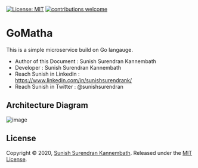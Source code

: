 [![License: MIT](https://img.shields.io/badge/License-MIT-yellow.svg)](https://opensource.org/licenses/MIT) [![contributions welcome](https://img.shields.io/static/v1.svg?label=Contributions&message=Welcome&color=0059b3&style=flat-square)](https://github.com/TheAlgorithms/Python/blob/master/CONTRIBUTING.md)&nbsp;

# GoMatha

This is a simple microservice build on Go langauge.

- Author of this Document : Sunish Surendran Kannembath
- Developer : Sunish Surendran Kannembath
- Reach Sunish in LinkedIn : https://www.linkedin.com/in/sunishsurendrank/
- Reach Sunish in Twitter : @sunishsurendran

## Architecture Diagram
![image](https://user-images.githubusercontent.com/12937248/86515049-f3232e00-be33-11ea-8a2d-3a02cc5f9458.png)


 ## License
 Copyright © 2020, [Sunish Surendran Kannembath](https://github.com/sunishsurendrank). 
 Released under the [MIT License](LICENSE).
 





